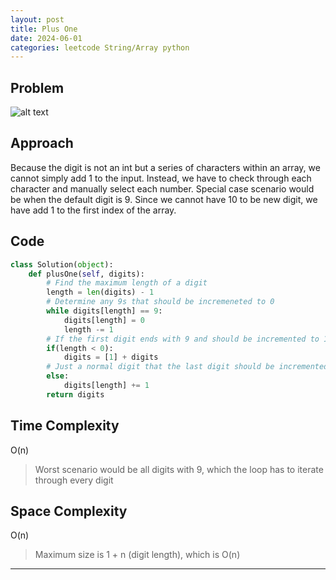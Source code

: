 ```yaml
---
layout: post
title: Plus One
date: 2024-06-01
categories: leetcode String/Array python
---
```


## Problem
![alt text](/blog/public/img/PlusOne.png)

## Approach
Because the digit is not an int but a series of characters within an array, we cannot simply add 1 to the input. Instead, we have to check through each character and manually select each number. Special case scenario would be when the default digit is 9. Since we cannot have 10 to be new digit, we have add 1 to the first index of the array.

## Code
```python
class Solution(object):
    def plusOne(self, digits):
        # Find the maximum length of a digit
        length = len(digits) - 1
        # Determine any 9s that should be incremeneted to 0 
        while digits[length] == 9:
            digits[length] = 0
            length -= 1
        # If the first digit ends with 9 and should be incremented to 10, append 1 at front
        if(length < 0):
            digits = [1] + digits
        # Just a normal digit that the last digit should be incremented
        else:
            digits[length] += 1
        return digits
```

## Time Complexity
O(n)
> Worst scenario would be all digits with 9, which the loop has to iterate through every digit

## Space Complexity
O(n)
> Maximum size is 1 + n (digit length), which is O(n) 

---
